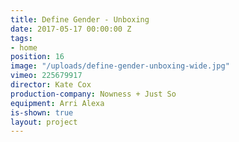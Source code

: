 ```yaml
---
title: Define Gender - Unboxing
date: 2017-05-17 00:00:00 Z
tags:
- home
position: 16
image: "/uploads/define-gender-unboxing-wide.jpg"
vimeo: 225679917
director: Kate Cox
production-company: Nowness + Just So
equipment: Arri Alexa
is-shown: true
layout: project
---
```


